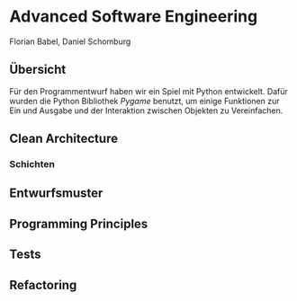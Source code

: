 # Advanced Software Engineering

Florian Babel, Daniel Schomburg

## Übersicht

Für den Programmentwurf haben wir ein Spiel mit Python entwickelt. Dafür wurden die Python Bibliothek _Pygame_ benutzt,
um einige Funktionen zur Ein und Ausgabe und der Interaktion zwischen Objekten zu Vereinfachen.

## Clean Architecture

### Schichten

## Entwurfsmuster

## Programming Principles

## Tests

## Refactoring